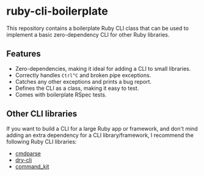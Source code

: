 # ruby-cli-boilerplate

This repository contains a boilerplate Ruby CLI class that can be used to
implement a basic zero-dependency CLI for other Ruby libraries.

## Features

* Zero-dependencies, making it ideal for adding a CLI to small libraries.
* Correctly handles `Ctrl^C` and broken pipe exceptions.
* Catches any other exceptions and prints a bug report.
* Defines the CLI as a class, making it easy to test.
* Comes with boilerplate RSpec tests.

## Other CLI libraries

If you want to build a CLI for a large Ruby app or framework, and
don't mind adding an extra dependency for a CLI library/framework, I recommend
the following Ruby CLI libraries:

* [cmdparse](https://cmdparse.gettalong.org/)
* [dry-cli](https://dry-rb.org/gems/dry-cli/)
* [command_kit](https://github.com/postmodern/command_kit.rb#readme)
